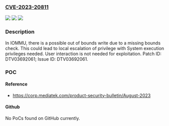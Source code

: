 ### [CVE-2023-20811](https://cve.mitre.org/cgi-bin/cvename.cgi?name=CVE-2023-20811)
![](https://img.shields.io/static/v1?label=Product&message=MT5221%2C%20MT5583%2C%20MT5691%2C%20MT5695%2C%20MT9010%2C%20MT9011%2C%20MT9012%2C%20MT9016%2C%20MT9020%2C%20MT9021%2C%20MT9022%2C%20MT9030%2C%20MT9031%2C%20MT9032%2C%20MT9216%2C%20MT9218%2C%20MT9220%2C%20MT9221%2C%20MT9222%2C%20MT9255%2C%20MT9256%2C%20MT9266%2C%20MT9269%2C%20MT9286%2C%20MT9288%2C%20MT9602%2C%20MT9610%2C%20MT9611%2C%20MT9612%2C%20MT9613%2C%20MT9615%2C%20MT9617%2C%20MT9618%2C%20MT9629%2C%20MT9630%2C%20MT9631%2C%20MT9632%2C%20MT9636%2C%20MT9638%2C%20MT9639%2C%20MT9649%2C%20MT9650%2C%20MT9652%2C%20MT9653%2C%20MT9666%2C%20MT9667%2C%20MT9669%2C%20MT9671%2C%20MT9675%2C%20MT9685%2C%20MT9686%2C%20MT9688&color=blue)
![](https://img.shields.io/static/v1?label=Version&message=Android%2010.0%2C%2011.0%20%2F%20Linux%204.19%20&color=brightgreen)
![](https://img.shields.io/static/v1?label=Vulnerability&message=Elevation%20of%20Privilege&color=brightgreen)

### Description

In IOMMU, there is a possible out of bounds write due to a missing bounds check. This could lead to local escalation of privilege with System execution privileges needed. User interaction is not needed for exploitation. Patch ID: DTV03692061; Issue ID: DTV03692061.

### POC

#### Reference
- https://corp.mediatek.com/product-security-bulletin/August-2023

#### Github
No PoCs found on GitHub currently.

